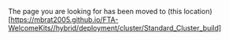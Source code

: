 The page you are looking for has been moved to (this location)[https://mbrat2005.github.io/FTA-WelcomeKits//hybrid/deployment/cluster/Standard_Cluster_build]
